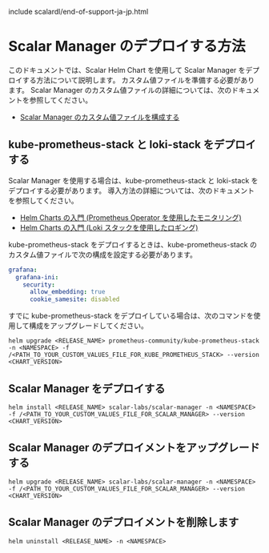 include scalardl/end-of-support-ja-jp.html

# Scalar Manager のデプロイする方法

このドキュメントでは、Scalar Helm Chart を使用して Scalar Manager をデプロイする方法について説明します。 カスタム値ファイルを準備する必要があります。 Scalar Manager のカスタム値ファイルの詳細については、次のドキュメントを参照してください。

* [Scalar Manager のカスタム値ファイルを構成する]((./configure-custom-values-scalar-manager.md))

## kube-prometheus-stack と loki-stack をデプロイする

Scalar Manager を使用する場合は、kube-prometheus-stack と loki-stack をデプロイする必要があります。 導入方法の詳細については、次のドキュメントを参照してください。

* [Helm Charts の入門 (Prometheus Operator を使用したモニタリング)](getting-started-monitoring.md)
* [Helm Charts の入門 (Loki スタックを使用したロギング)](getting-started-logging.md)

kube-prometheus-stack をデプロイするときは、kube-prometheus-stack のカスタム値ファイルで次の構成を設定する必要があります。

```yaml
grafana:
  grafana-ini:
    security:
      allow_embedding: true
      cookie_samesite: disabled
```

すでに kube-prometheus-stack をデプロイしている場合は、次のコマンドを使用して構成をアップグレードしてください。

```console
helm upgrade <RELEASE_NAME> prometheus-community/kube-prometheus-stack -n <NAMESPACE> -f /<PATH_TO_YOUR_CUSTOM_VALUES_FILE_FOR_KUBE_PROMETHEUS_STACK> --version <CHART_VERSION>
```

## Scalar Manager をデプロイする

```console
helm install <RELEASE_NAME> scalar-labs/scalar-manager -n <NAMESPACE> -f /<PATH_TO_YOUR_CUSTOM_VALUES_FILE_FOR_SCALAR_MANAGER> --version <CHART_VERSION>
```

## Scalar Manager のデプロイメントをアップグレードする

```console
helm upgrade <RELEASE_NAME> scalar-labs/scalar-manager -n <NAMESPACE> -f /<PATH_TO_YOUR_CUSTOM_VALUES_FILE_FOR_SCALAR_MANAGER> --version <CHART_VERSION>
```

## Scalar Manager のデプロイメントを削除します

```console
helm uninstall <RELEASE_NAME> -n <NAMESPACE>
```
